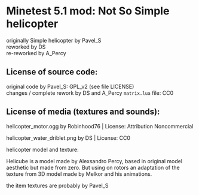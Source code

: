Minetest 5.1 mod: Not So Simple helicopter
========================================
originally Simple helicopter by Pavel_S  
reworked by DS  
re-reworked by A_Percy

License of source code:
-----------------------
original code by Pavel_S: GPL_v2 (see file LICENSE)  
changes / complete rework by DS and A_Percy
`matrix.lua` file: CC0  

License of media (textures and sounds):
---------------------------------------

helicopter_motor.ogg by  Robinhood76 | License: Attribution Noncommercial  

helicopter_water_driblet.png by DS | License: CC0

helicopter model and texture:  

Helicube is a model made by Alexsandro Percy, based in original model aesthetic but made from zero. But using on rotors an adaptation of the texture from 3D model made by Melkor and his animations.  

the item textures are probably by Pavel_S  
